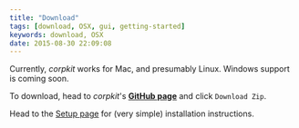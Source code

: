```yaml
---
title: "Download"
tags: [download, OSX, gui, getting-started]
keywords: download, OSX
date: 2015-08-30 22:09:08
---
```


Currently, *corpkit* works for Mac, and presumably Linux. Windows support is coming soon.

To download, head to *corpkit*'s [**GitHub page**](https://github.com/interrogator/corpkit) and click `Download Zip`. 

Head to the [Setup page](doc/setup.html) for (very simple) installation instructions.